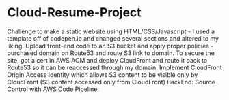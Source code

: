 # Cloud-Resume-Project
Challenge to make a static website using HTML/CSS/Javascript - I used a template off of codepen.io and changed several sections and altered to my liking.
Upload front-end code to an S3 bucket and apply proper policies - purchased domain on Route53 and route S3 link to domain. To secure the site, got a cert in AWS ACM and deploy CloudFront and route it back to Route53 so it can be reaccessed through my domain. Implement CloudFront Origin Access Identity which allows S3 content to be visible only by CloudFront (S3 content accessed only from CloudFront)
BackEnd: 
Source Control with AWS Code Pipeline: 
